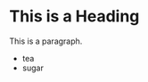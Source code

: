 <!DOCTYPE html>
<html>
<head>
<title>Page Title</title>
<style>
body {
    color: 'red'
}
</style>
</head>
<body>

<h1>This is a Heading</h1>
<p>This is a paragraph.</p>

</body>
</html>
<style>
body {
    color: 'red'
}
</style>

<body>
<div>
    <ul>
        <li>tea</li>
        <li>sugar</li>
    </ul>
</div>

<!---
Apongpoh/Apongpoh is a ✨ special ✨ repository because its `README.md` (this file) appears on your GitHub profile.
You can click the Preview link to take a look at your changes.
--->
</body>
